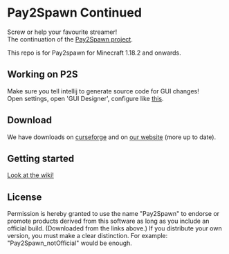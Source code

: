 Pay2Spawn Continued
=========

Screw or help your favourite streamer!<br>
The continuation of the [Pay2Spawn project](https://github.com/DoubleDoorDevelopment/Pay2Spawn).

This repo is for Pay2spawn for Minecraft 1.18.2 and onwards.

Working on P2S
--------------

Make sure you tell intellij to generate source code for GUI changes!<br>
Open settings, open 'GUI Designer', configure like [this](http://www.dries007.net/screenshots/2014-08-21_00-06-24.png). 

Download
--------

We have downloads on [curseforge](http://minecraft.curseforge.com/mc-mods/78785-pay2spawn) and on [our website](http://doubledoordev.net/) (more up to date).

Getting started
---------------

[Look at the wiki!](https://github.com/DoubleDoorDevelopment/Pay2Spawn/wiki)

License
-------

Permission is hereby granted to use the name "Pay2Spawn" to endorse or promote products derived from this software as long as you include an official build. (Downloaded from the links above.)
If you distribute your own version, you must make a clear distinction. For example: "Pay2Spawn_notOfficial" would be enough.
